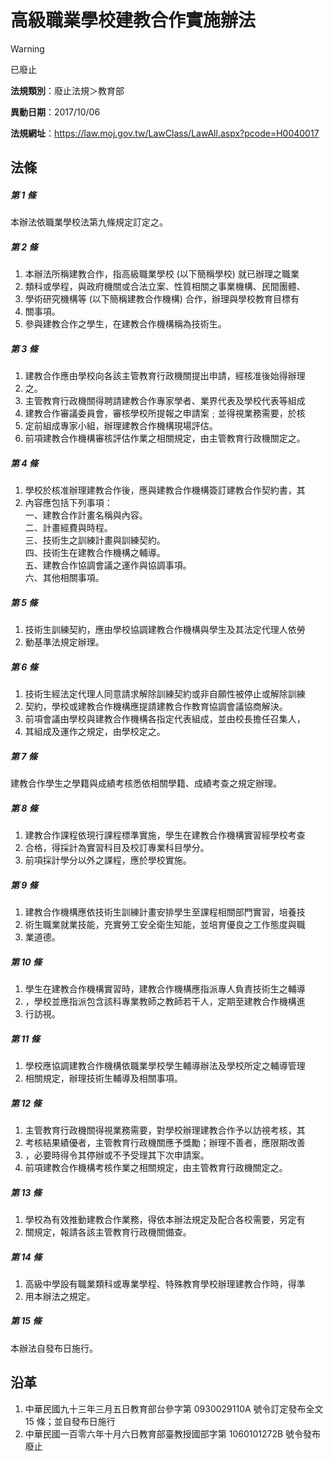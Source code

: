 # 高級職業學校建教合作實施辦法


> [!WARNING]
> 已廢止


**法規類別**：廢止法規＞教育部

**異動日期**：2017/10/06  

**法規網址**：https://law.moj.gov.tw/LawClass/LawAll.aspx?pcode=H0040017



## 法條
##### 第 1 條
本辦法依職業學校法第九條規定訂定之。

##### 第 2 條
1. 本辦法所稱建教合作，指高級職業學校 (以下簡稱學校) 就已辦理之職業
1. 類科或學程，與政府機關或合法立案、性質相關之事業機構、民間團體、
1. 學術研究機構等 (以下簡稱建教合作機構) 合作，辦理與學校教育目標有
1. 關事項。
1. 參與建教合作之學生，在建教合作機構稱為技術生。

##### 第 3 條
1. 建教合作應由學校向各該主管教育行政機關提出申請，經核准後始得辦理
1. 之。
1. 主管教育行政機關得聘請建教合作專家學者、業界代表及學校代表等組成
1. 建教合作審議委員會，審核學校所提報之申請案﹔並得視業務需要，於核
1. 定前組成專家小組，辦理建教合作機構現場評估。
1. 前項建教合作機構審核評估作業之相關規定，由主管教育行政機關定之。

##### 第 4 條
1. 學校於核准辦理建教合作後，應與建教合作機構簽訂建教合作契約書，其
1. 內容應包括下列事項：  
一、建教合作計畫名稱與內容。  
二、計畫經費與時程。  
三、技術生之訓練計畫與訓練契約。  
四、技術生在建教合作機構之輔導。  
五、建教合作協調會議之運作與協調事項。  
六、其他相關事項。

##### 第 5 條
1. 技術生訓練契約，應由學校協調建教合作機構與學生及其法定代理人依勞
1. 動基準法規定辦理。

##### 第 6 條
1. 技術生經法定代理人同意請求解除訓練契約或非自願性被停止或解除訓練
1. 契約，學校或建教合作機構應提請建教合作教育協調會議協商解決。
1. 前項會議由學校與建教合作機構各指定代表組成，並由校長擔任召集人，
1. 其組成及運作之規定，由學校定之。

##### 第 7 條
建教合作學生之學籍與成績考核悉依相關學籍、成績考查之規定辦理。

##### 第 8 條
1. 建教合作課程依現行課程標準實施，學生在建教合作機構實習經學校考查
1. 合格，得採計為實習科目及校訂專業科目學分。
1. 前項採計學分以外之課程，應於學校實施。

##### 第 9 條
1. 建教合作機構應依技術生訓練計畫安排學生至課程相關部門實習，培養技
1. 術生職業就業技能，充實勞工安全衛生知能，並培育優良之工作態度與職
1. 業道德。

##### 第 10 條
1. 學生在建教合作機構實習時，建教合作機構應指派專人負責技術生之輔導
1. ，學校並應指派包含該科專業教師之教師若干人，定期至建教合作機構進
1. 行訪視。

##### 第 11 條
1. 學校應協調建教合作機構依職業學校學生輔導辦法及學校所定之輔導管理
1. 相關規定，辦理技術生輔導及相關事項。

##### 第 12 條
1. 主管教育行政機關得視業務需要，對學校辦理建教合作予以訪視考核，其
1. 考核結果績優者，主管教育行政機關應予獎勵；辦理不善者，應限期改善
1. ，必要時得令其停辦或不予受理其下次申請案。
1. 前項建教合作機構考核作業之相關規定，由主管教育行政機關定之。

##### 第 13 條
1. 學校為有效推動建教合作業務，得依本辦法規定及配合各校需要，另定有
1. 關規定，報請各該主管教育行政機關備查。

##### 第 14 條
1. 高級中學設有職業類科或專業學程、特殊教育學校辦理建教合作時，得準
1. 用本辦法之規定。

##### 第 15 條
本辦法自發布日施行。

## 沿革
1. 中華民國九十三年三月五日教育部台參字第 0930029110A  號令訂定發布全文 15 條；並自發布日施行
1. 中華民國一百零六年十月六日教育部臺教授國部字第 1060101272B  號令發布廢止
